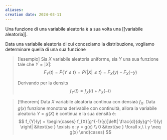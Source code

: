 ```yaml
---
aliases: 
creation date: 2024-03-11
---
```


Una funzione di una variabile aleatoria è a sua volta una [[variabile aleatoria]].

Data una variabile aleatoria di cui conosciamo la distribuzione, vogliamo determinare quella di una sua funzione

>[!esempio]
>Sia $X$ variabile aleatoria uniforme, sia $Y$ una sua funzione tale che $Y = |X|$:
>$$ F_{Y}(t) = P \{ Y \leq t \} = P\{ |X| \leq t \}= F_{X}(y) - F_{X}(-y)$$
>
>Derivando per la densits
>$$ f_{Y}(t) = f_{X}(t) + F_{X}(-t) $$


>[!theorem]
>Data $X$ variabile aleatoria continua con densiøà $f_{X}$. Data $g(x)$ funzione monotona derivabile con continuità, allora la variabile aleatoria $Y = g(X)$ è continua e la sua densità è:
>$$ f_{Y}(y) = \begin{cases}
f_{X}[g^{-1}(y)]\left| \frac{d}{dy}g^{-1}(y) \right| &\text{se } \exists x :y = g(x) \\
0 &\text{se } \forall x,\ \ y \neq g(x)
\end{cases} $$
